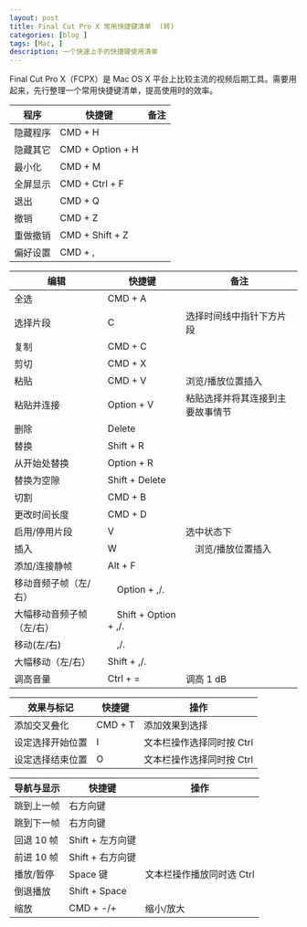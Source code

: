 ```yaml
---
layout: post
title: Final Cut Pro X 常用快捷键清单  (转)
categories: [blog ]
tags: [Mac, ]
description: 一个快速上手的快捷键使用清单
---
```



Final Cut Pro X（FCPX）是 Mac OS X 平台上比较主流的视频后期工具。需要用起来，先行整理一个常用快捷键清单，提高使用时的效率。

| 程序 | 快捷键 | 备注 |
|---|---|---|
| 隐藏程序 | CMD + H | |
| 隐藏其它 | CMD + Option + H | |
| 最小化 | CMD + M | |
| 全屏显示 | CMD + Ctrl + F | |
| 退出 | CMD + Q　|　|
| 撤销 | CMD + Z　|　|
| 重做撤销 | CMD + Shift + Z　|　|
| 偏好设置 | CMD + , |  |

|编辑 |快捷键 |备注 |
|---|---|---|
| 全选 | CMD + A | |
| 选择片段 | C | 选择时间线中指针下方片段 |
| 复制 | CMD + C | |
| 剪切 | CMD + X | |
| 粘贴 | CMD + V | 浏览/播放位置插入 |
| 粘贴并连接| Option + V | 粘贴选择并将其连接到主要故事情节 |
| 删除 | Delete | |
| 替换 | Shift + R | |
| 从开始处替换 | Option + R| |
| 替换为空隙 | Shift + Delete | |
| 切割 | CMD + B | |
| 更改时间长度 | CMD + D | |
| 启用/停用片段 | V　| 选中状态下　|
| 插入 | W　|　浏览/播放位置插入|
| 添加/连接静帧 | Alt + F | |
| 移动音频子帧（左/右） |　Option + ,/.|　|
| 大幅移动音频子帧（左/右） |　Shift + Option + ,/.|　|
| 移动(左/右) |　,/.|　|
| 大幅移动（左/右） | Shift + ,/.　|　|
| 调高音量　| Ctrl + =　| 调高 1 dB　|

| 效果与标记 | 快捷键 | 操作 |
|---|---|---|
| 添加交叉叠化 | CMD + T | 添加效果到选择|
| 设定选择开始位置 | I | 文本栏操作选择同时按 Ctrl | 
| 设定选择结束位置 | O | 文本栏操作选择同时按 Ctrl |


| 导航与显示 | 快捷键 | 操作 |
|---|---|---|
| 跳到上一帧 | 右方向键 | |
| 跳到下一帧 | 右方向键 | |
| 回退 10 帧 | Shift + 左方向键 | |
| 前进 10 帧 | Shift + 右方向键 | |
| 播放/暂停| Space 键 | 文本栏操作播放同时选 Ctrl |
| 倒退播放 | Shift + Space | |
| 缩放 | CMD + -/+ | 缩小/放大 |


